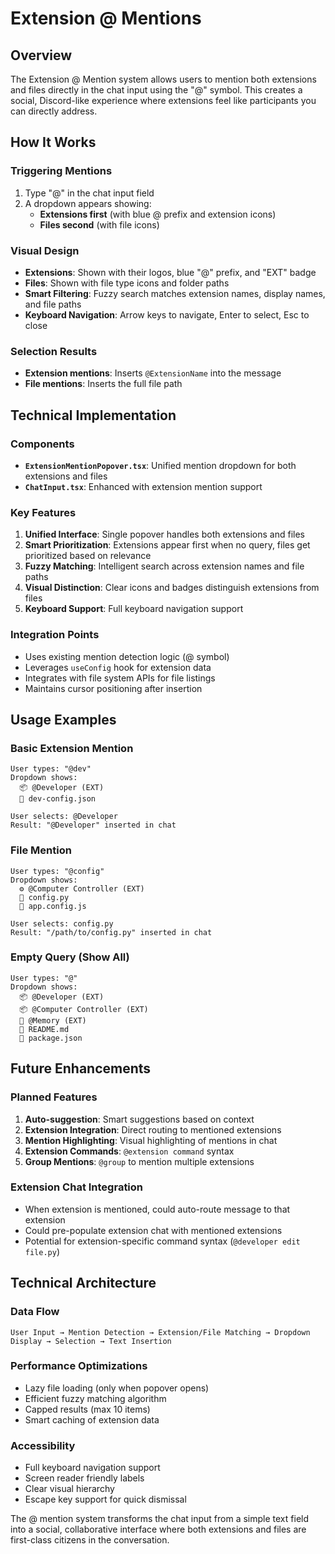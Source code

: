 # Extension @ Mentions

## Overview

The Extension @ Mention system allows users to mention both extensions and files directly in the chat input using the "@" symbol. This creates a social, Discord-like experience where extensions feel like participants you can directly address.

## How It Works

### Triggering Mentions
1. Type "@" in the chat input field
2. A dropdown appears showing:
   - **Extensions first** (with blue @ prefix and extension icons)
   - **Files second** (with file icons)

### Visual Design
- **Extensions**: Shown with their logos, blue "@" prefix, and "EXT" badge
- **Files**: Shown with file type icons and folder paths
- **Smart Filtering**: Fuzzy search matches extension names, display names, and file paths
- **Keyboard Navigation**: Arrow keys to navigate, Enter to select, Esc to close

### Selection Results
- **Extension mentions**: Inserts `@ExtensionName` into the message
- **File mentions**: Inserts the full file path

## Technical Implementation

### Components
- **`ExtensionMentionPopover.tsx`**: Unified mention dropdown for both extensions and files
- **`ChatInput.tsx`**: Enhanced with extension mention support

### Key Features
1. **Unified Interface**: Single popover handles both extensions and files
2. **Smart Prioritization**: Extensions appear first when no query, files get prioritized based on relevance
3. **Fuzzy Matching**: Intelligent search across extension names and file paths  
4. **Visual Distinction**: Clear icons and badges distinguish extensions from files
5. **Keyboard Support**: Full keyboard navigation support

### Integration Points
- Uses existing mention detection logic (@ symbol)
- Leverages `useConfig` hook for extension data
- Integrates with file system APIs for file listings
- Maintains cursor positioning after insertion

## Usage Examples

### Basic Extension Mention
```
User types: "@dev"
Dropdown shows: 
  📦 @Developer (EXT)
  📁 dev-config.json
  
User selects: @Developer
Result: "@Developer" inserted in chat
```

### File Mention
```
User types: "@config"
Dropdown shows:
  ⚙️ @Computer Controller (EXT)  
  📄 config.py
  📄 app.config.js

User selects: config.py
Result: "/path/to/config.py" inserted in chat
```

### Empty Query (Show All)
```
User types: "@"
Dropdown shows:
  📦 @Developer (EXT)
  📦 @Computer Controller (EXT)
  🧠 @Memory (EXT)
  📄 README.md
  📄 package.json
```

## Future Enhancements

### Planned Features
1. **Auto-suggestion**: Smart suggestions based on context
2. **Extension Integration**: Direct routing to mentioned extensions
3. **Mention Highlighting**: Visual highlighting of mentions in chat
4. **Extension Commands**: `@extension command` syntax
5. **Group Mentions**: `@group` to mention multiple extensions

### Extension Chat Integration
- When extension is mentioned, could auto-route message to that extension
- Could pre-populate extension chat with mentioned extensions
- Potential for extension-specific command syntax (`@developer edit file.py`)

## Technical Architecture

### Data Flow
```
User Input → Mention Detection → Extension/File Matching → Dropdown Display → Selection → Text Insertion
```

### Performance Optimizations
- Lazy file loading (only when popover opens)
- Efficient fuzzy matching algorithm
- Capped results (max 10 items)
- Smart caching of extension data

### Accessibility
- Full keyboard navigation support
- Screen reader friendly labels
- Clear visual hierarchy
- Escape key support for quick dismissal

The @ mention system transforms the chat input from a simple text field into a social, collaborative interface where both extensions and files are first-class citizens in the conversation.
